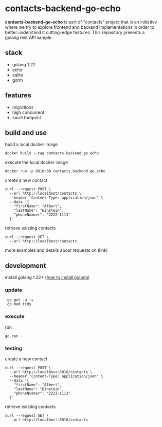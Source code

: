 # contacts-backend-go-echo

**contacts-backend-go-echo** is part of "contacts" project that is an initiative where we try to explore frontend and backend implementations in order to better understand it cutting-edge features. This repository presents a golang rest API sample.

## stack
* golang 1.22
* echo
* sqlite
* gorm

## features
* migrations
* high concurrent
* small footprint

## build and use
build a local docker image
```
docker build --tag contacts.backend.go.echo .
```

execute the local docker image
```
docker run -p 8010:80 contacts.backend.go.echo
```

create a new contact
```
curl --request POST \
  --url http://localhost/contacts \
  --header 'Content-Type: application/json' \
  --data '{
	"firstName": "Albert",
	"lastName": "Einstein",
	"phoneNumber": "2222-1111"
  }'
```

retrieve existing contacts
```
curl --request GET \
  --url http://localhost/contacts
```
more examples and details about requests on (link)


## development 

install golang 1.22+ [(how to install golang)](https://go.dev/doc/install)

### update
```
 go get -u -v
 go mod tidy
```

### execute

run
```
go run .
```

### testing
create a new contact
```
curl --request POST \
  --url http://localhost:8010/contacts \
  --header 'Content-Type: application/json' \
  --data '{
	"firstName": "Albert",
	"lastName": "Einstein",
	"phoneNumber": "2222-1111"
  }'
```

retrieve existing contacts
```
curl --request GET \
  --url http://localhost:8010/contacts
```
